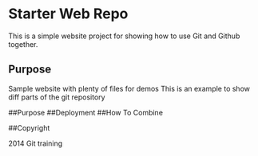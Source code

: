 # Starter Web Repo

This is a simple website project for showing how to use Git and Github together.

## Purpose

Sample website with plenty of files for demos
This is an example to show diff parts of the git repository


##Purpose
##Deployment
##How To Combine

##Copyright

2014 Git training